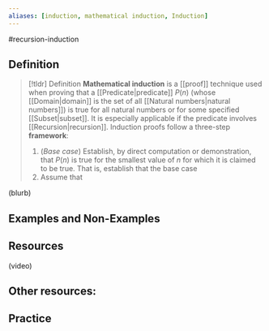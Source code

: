 ```yaml
---
aliases: [induction, mathematical induction, Induction]
--- 
```


#recursion-induction 

## Definition 

> [!tldr] Definition
> **Mathematical induction** is a [[proof]] technique used when proving that a [[Predicate|predicate]] $P(n)$ (whose [[Domain|domain]] is the set of all [[Natural numbers|natural numbers]]) is true for all natural numbers or for some specified [[Subset|subset]]. It is especially applicable if the predicate involves [[Recursion|recursion]]. Induction proofs follow a three-step **framework**: 
> 1. (*Base case*) Establish, by direct computation or demonstration, that $P(n)$ is true for the smallest value of $n$ for which it is claimed to be true. That is, establish that the base case  
> 2. Assume that 

(blurb)

## Examples and Non-Examples

## Resources 

(video)

Other resources: 
- 

## Practice 
